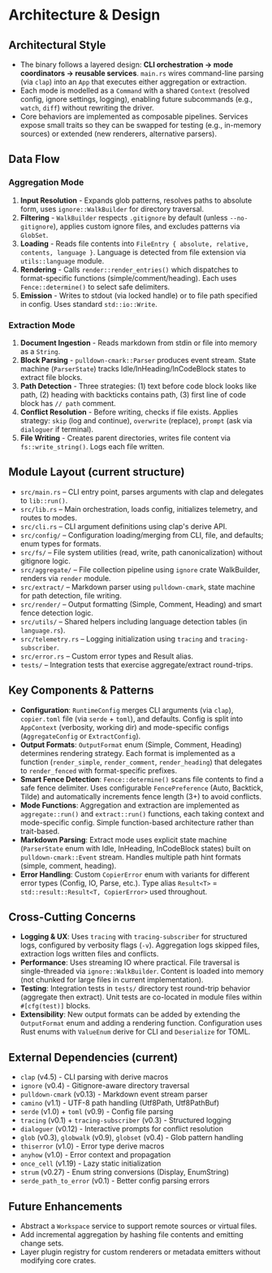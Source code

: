 # Architecture & Design

## Architectural Style
- The binary follows a layered design: **CLI orchestration → mode coordinators → reusable services**. `main.rs` wires command-line parsing (via `clap`) into an `App` that executes either aggregation or extraction.
- Each mode is modelled as a `Command` with a shared `Context` (resolved config, ignore settings, logging), enabling future subcommands (e.g., `watch`, `diff`) without rewriting the driver.
- Core behaviors are implemented as composable pipelines. Services expose small traits so they can be swapped for testing (e.g., in-memory sources) or extended (new renderers, alternative parsers).

## Data Flow
### Aggregation Mode
1. **Input Resolution** - Expands glob patterns, resolves paths to absolute form, uses `ignore::WalkBuilder` for directory traversal.
2. **Filtering** - `WalkBuilder` respects `.gitignore` by default (unless `--no-gitignore`), applies custom ignore files, and excludes patterns via `GlobSet`.
3. **Loading** - Reads file contents into `FileEntry { absolute, relative, contents, language }`. Language is detected from file extension via `utils::language` module.
4. **Rendering** - Calls `render::render_entries()` which dispatches to format-specific functions (simple/comment/heading). Each uses `Fence::determine()` to select safe delimiters.
5. **Emission** - Writes to stdout (via locked handle) or to file path specified in config. Uses standard `std::io::Write`.

### Extraction Mode
1. **Document Ingestion** - Reads markdown from stdin or file into memory as a `String`.
2. **Block Parsing** - `pulldown-cmark::Parser` produces event stream. State machine (`ParserState`) tracks Idle/InHeading/InCodeBlock states to extract file blocks.
3. **Path Detection** - Three strategies: (1) text before code block looks like path, (2) heading with backticks contains path, (3) first line of code block has `// path` comment.
4. **Conflict Resolution** - Before writing, checks if file exists. Applies strategy: `skip` (log and continue), `overwrite` (replace), `prompt` (ask via `dialoguer` if terminal).
5. **File Writing** - Creates parent directories, writes file content via `fs::write_string()`. Logs each file written.

## Module Layout (current structure)
- `src/main.rs` – CLI entry point, parses arguments with clap and delegates to `lib::run()`.
- `src/lib.rs` – Main orchestration, loads config, initializes telemetry, and routes to modes.
- `src/cli.rs` – CLI argument definitions using clap's derive API.
- `src/config/` – Configuration loading/merging from CLI, file, and defaults; enum types for formats.
- `src/fs/` – File system utilities (read, write, path canonicalization) without gitignore logic.
- `src/aggregate/` – File collection pipeline using `ignore` crate WalkBuilder, renders via `render` module.
- `src/extract/` – Markdown parser using `pulldown-cmark`, state machine for path detection, file writing.
- `src/render/` – Output formatting (Simple, Comment, Heading) and smart fence detection logic.
- `src/utils/` – Shared helpers including language detection tables (in `language.rs`).
- `src/telemetry.rs` – Logging initialization using `tracing` and `tracing-subscriber`.
- `src/error.rs` – Custom error types and Result alias.
- `tests/` – Integration tests that exercise aggregate/extract round-trips.

## Key Components & Patterns
- **Configuration**: `RuntimeConfig` merges CLI arguments (via `clap`), `copier.toml` file (via `serde` + `toml`), and defaults. Config is split into `AppContext` (verbosity, working dir) and mode-specific configs (`AggregateConfig` or `ExtractConfig`).
- **Output Formats**: `OutputFormat` enum (Simple, Comment, Heading) determines rendering strategy. Each format is implemented as a function (`render_simple`, `render_comment`, `render_heading`) that delegates to `render_fenced` with format-specific prefixes.
- **Smart Fence Detection**: `Fence::determine()` scans file contents to find a safe fence delimiter. Uses configurable `FencePreference` (Auto, Backtick, Tilde) and automatically increments fence length (3+) to avoid conflicts.
- **Mode Functions**: Aggregation and extraction are implemented as `aggregate::run()` and `extract::run()` functions, each taking context and mode-specific config. Simple function-based architecture rather than trait-based.
- **Markdown Parsing**: Extract mode uses explicit state machine (`ParserState` enum with Idle, InHeading, InCodeBlock states) built on `pulldown-cmark::Event` stream. Handles multiple path hint formats (simple, comment, heading).
- **Error Handling**: Custom `CopierError` enum with variants for different error types (Config, IO, Parse, etc.). Type alias `Result<T>` = `std::result::Result<T, CopierError>` used throughout.

## Cross-Cutting Concerns
- **Logging & UX**: Uses `tracing` with `tracing-subscriber` for structured logs, configured by verbosity flags (`-v`). Aggregation logs skipped files, extraction logs written files and conflicts.
- **Performance**: Uses streaming IO where practical. File traversal is single-threaded via `ignore::WalkBuilder`. Content is loaded into memory (not chunked for large files in current implementation).
- **Testing**: Integration tests in `tests/` directory test round-trip behavior (aggregate then extract). Unit tests are co-located in module files within `#[cfg(test)]` blocks.
- **Extensibility**: New output formats can be added by extending the `OutputFormat` enum and adding a rendering function. Configuration uses Rust enums with `ValueEnum` derive for CLI and `Deserialize` for TOML.

## External Dependencies (current)
- `clap` (v4.5) - CLI parsing with derive macros
- `ignore` (v0.4) - Gitignore-aware directory traversal
- `pulldown-cmark` (v0.13) - Markdown event stream parser
- `camino` (v1.1) - UTF-8 path handling (Utf8Path, Utf8PathBuf)
- `serde` (v1.0) + `toml` (v0.9) - Config file parsing
- `tracing` (v0.1) + `tracing-subscriber` (v0.3) - Structured logging
- `dialoguer` (v0.12) - Interactive prompts for conflict resolution
- `glob` (v0.3), `globwalk` (v0.9), `globset` (v0.4) - Glob pattern handling
- `thiserror` (v1.0) - Error type derive macros
- `anyhow` (v1.0) - Error context and propagation
- `once_cell` (v1.19) - Lazy static initialization
- `strum` (v0.27) - Enum string conversions (Display, EnumString)
- `serde_path_to_error` (v0.1) - Better config parsing errors

## Future Enhancements
- Abstract a `Workspace` service to support remote sources or virtual files.
- Add incremental aggregation by hashing file contents and emitting change sets.
- Layer plugin registry for custom renderers or metadata emitters without modifying core crates.
